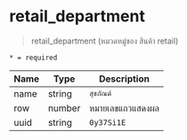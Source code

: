 # retail_department
> retail_department (หมวดหมู่ของ สินค้า retail)

`* = required`

| Name | Type | Description
| ----|----|-----------  
name | string | `สุขภัณต์`
row | number | หมายเลขแถวแสดงผล
uuid | string | `0y37Si1E`